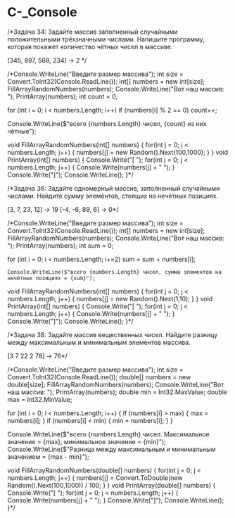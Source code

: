 # C-_Console
/*Задача 34: Задайте массив заполненный случайными положительными трёхзначными 
числами. Напишите программу, которая покажет количество чётных чисел в массиве.

[345, 897, 568, 234] -> 2
*/



/*Console.WriteLine("Введите размер массива");
int size = Convert.ToInt32(Console.ReadLine());
int[] numbers = new int[size];
FillArrayRandomNumbers(numbers);
Console.WriteLine("Вот наш массив: ");
PrintArray(numbers);
int count = 0;

for (int i = 0; i < numbers.Length; i++)
if (numbers[i] % 2 == 0)
count++;

Console.WriteLine($"всего {numbers.Length} чисел, {count} из них чётные");

void FillArrayRandomNumbers(int[] numbers)
{
    for(int j = 0; j < numbers.Length; j++)
    {
        numbers[j] = new Random().Next(100,1000);
    }
}
void PrintArray(int[] numbers)
{
    Console.Write("[ ");
    for(int j = 0; j < numbers.Length; j++)
    {
        Console.Write(numbers[j] + " ");
    }
    Console.Write("]");
    Console.WriteLine();
}*/




/*Задача 36: Задайте одномерный массив, заполненный случайными числами. Найдите сумму элементов, стоящих на нечётных позициях.

[3, 7, 23, 12] -> 19
[-4, -6, 89, 6] -> 0*/


/*Console.WriteLine("Введите размер массива");
int size = Convert.ToInt32(Console.ReadLine());
int[] numbers = new int[size];
FillArrayRandomNumbers(numbers);
Console.WriteLine("Вот наш массив: ");
PrintArray(numbers);
int sum = 0;

for (int i = 0; i < numbers.Length; i+=2)
    sum = sum + numbers[i];

    Console.WriteLine($"всего {numbers.Length} чисел, сумма элементов на нечётных позициях = {sum}");

void FillArrayRandomNumbers(int[] numbers)
{
    for(int j = 0; j < numbers.Length; j++)
        {
            numbers[j] = new Random().Next(1,10);
        }
}
void PrintArray(int[] numbers)
{
    Console.Write("[ ");
    for(int j = 0; j < numbers.Length; j++)
        {
            Console.Write(numbers[j] + " ");
        }
    Console.Write("]");
    Console.WriteLine();
}*/




/*Задача 38: Задайте массив вещественных чисел. Найдите разницу между максимальным и минимальным элементов массива.

[3 7 22 2 78] -> 76*/


/*Console.WriteLine("Введите размер массива");
int size = Convert.ToInt32(Console.ReadLine());
double[] numbers = new double[size];
FillArrayRandomNumbers(numbers);
Console.WriteLine("Вот наш массив: ");
PrintArray(numbers);
double min = Int32.MaxValue;
double max = Int32.MinValue;

for (int i = 0; i < numbers.Length; i++)
{
    if (numbers[i] > max)
        {
            max = numbers[i];
        }
    if (numbers[i] < min)
        {
            min = numbers[i];
        }
}

Console.WriteLine($"всего {numbers.Length} чисел. Максимальное значение = {max}, минимальное значение = {min}");
Console.WriteLine($"Разница между максимальным и минимальным значением = {max - min}");

void FillArrayRandomNumbers(double[] numbers)
{
    for(int j = 0; j < numbers.Length; j++)
        {
            numbers[j] = Convert.ToDouble(new Random().Next(100,1000)) / 100;
        }
}
void PrintArray(double[] numbers)
{
    Console.Write("[ ");
    for(int j = 0; j < numbers.Length; j++)
        {
            Console.Write(numbers[j] + " ");
        }
    Console.Write("]");
    Console.WriteLine();
}*/
